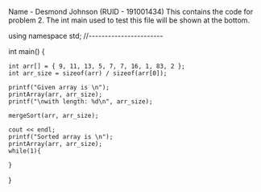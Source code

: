 Name - Desmond Johnson (RUID - 191001434)
This contains the code for problem 2. The int main used to test this file will be shown at the bottom.



using namespace std;
//-----------------------

int main()
{
	
	int arr[] = { 9, 11, 13, 5, 7, 7, 16, 1, 83, 2 };
	int arr_size = sizeof(arr) / sizeof(arr[0]);

	printf("Given array is \n");
	printArray(arr, arr_size);
	printf("\nwith length: %d\n", arr_size);

	mergeSort(arr, arr_size);

	cout << endl;
	printf("Sorted array is \n");
	printArray(arr, arr_size);
	while(1){
	
	}
}
